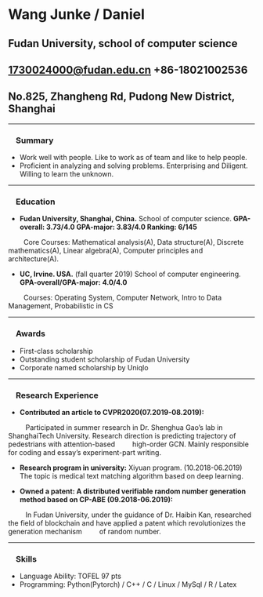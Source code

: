 # **Wang Junke / Daniel**


## Fudan University, school of computer science

## 1730024000@fudan.edu.cn +86-18021002536

## No.825, Zhangheng Rd, Pudong New District, Shanghai

---

### &nbsp;&nbsp;&nbsp;&nbsp;**Summary**

- Work well with people. Like to work as of team and like to help people.
- Proficient in analyzing and solving problems. Enterprising and Diligent. Willing to learn the unknown.

---

### &nbsp;&nbsp;&nbsp;&nbsp;**Education**

- **Fudan University, Shanghai, China.** School of computer science.   **GPA-overall: 3.73/4.0 GPA-major: 3.83/4.0 Ranking: 6/145**

&nbsp;&nbsp;&nbsp;&nbsp;&nbsp;&nbsp;&nbsp;&nbsp;Core Courses: Mathematical analysis(A), Data structure(A), Discrete mathematics(A), Linear algebra(A), Computer principles and architecture(A).

- **UC, Irvine. USA.** (fall quarter 2019) School of computer engineering.      **GPA-overall/GPA-major: 4.0/4.0**

&nbsp;&nbsp;&nbsp;&nbsp;&nbsp;&nbsp;&nbsp;&nbsp;Courses: Operating System, Computer Network, Intro to Data Management, Probabilistic in CS

---

### &nbsp;&nbsp;&nbsp;&nbsp;**Awards**

- First-class scholarship
- Outstanding student scholarship of Fudan University 
- Corporate named scholarship by Uniqlo

---

### &nbsp;&nbsp;&nbsp;&nbsp;**Research Experience**

- **Contributed an article to CVPR2020(07.2019-08.2019):**

&nbsp;&nbsp;&nbsp;&nbsp;&nbsp;&nbsp;&nbsp;&nbsp; Participated in summer research in Dr. Shenghua Gao’s lab in ShanghaiTech University. Research direction is predicting trajectory of pedestrians with attention-based &nbsp;&nbsp;&nbsp;&nbsp;&nbsp;&nbsp;&nbsp;&nbsp;high-order GCN. Mainly responsible for coding and essay’s experiment-part writing.

- **Research program in university:** Xiyuan program. (10.2018-06.2019) The topic is medical text matching algorithm based on deep learning.

- **Owned a patent: A distributed verifiable random number generation method based on CP-ABE (09.2018-06.2019):**

&nbsp;&nbsp;&nbsp;&nbsp;&nbsp;&nbsp;&nbsp;&nbsp; In Fudan University, under the guidance of Dr. Haibin Kan, researched the field of blockchain and have applied a patent which revolutionizes the generation mechanism &nbsp;&nbsp;&nbsp;&nbsp;&nbsp;&nbsp;&nbsp;&nbsp;of random number.

---

### &nbsp;&nbsp;&nbsp;&nbsp;**Skills**

- Language Ability: TOFEL 97 pts
- Programming: Python(Pytorch) / C++ / C / Linux / MySql / R / Latex

